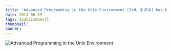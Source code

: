 ```yaml
---
title: "Advanced Programming in the Unix Environment (3rd，中译本) has been published"
date: 2014-06-09
tags: [publishment]
thumbnail:
banner: 
---
```

![Advanced Programming in the Unix Environment](/2014/06/09/book-published/book.jpg)